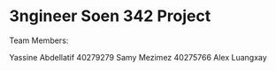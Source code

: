 # 3ngineer Soen 342 Project
Team Members: 

Yassine Abdellatif 40279279
Samy Mezimez 40275766
Alex Luangxay 
